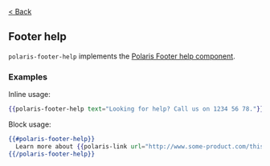 [< Back](../README.md)

## Footer help

`polaris-footer-help` implements the [Polaris Footer help component](https://polaris.shopify.com/components/titles-and-text/footer-help).

### Examples

Inline usage:

```hbs
{{polaris-footer-help text="Looking for help? Call us on 1234 56 78."}}
```

Block usage:

```hbs
{{#polaris-footer-help}}
  Learn more about {{polaris-link url="http://www.some-product.com/this-one" text="this product"}}.
{{/polaris-footer-help}}
```
